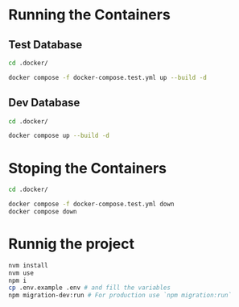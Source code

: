 # Running the Containers

## Test Database

```bash
cd .docker/

docker compose -f docker-compose.test.yml up --build -d
```

## Dev Database

```bash
cd .docker/

docker compose up --build -d
```

# Stoping the Containers

```bash
cd .docker/

docker compose -f docker-compose.test.yml down
docker compose down
```

# Runnig the project

```bash
nvm install
nvm use
npm i
cp .env.example .env # and fill the variables
npm migration-dev:run # For production use `npm migration:run`
```
